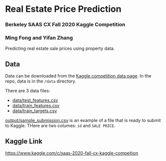 # Real Estate Price Prediction
### Berkeley SAAS CX Fall 2020 Kaggle Competition
### Ming Fong and Yifan Zhang
Predicting real estate sale prices using property data.

## Data
Data can be downloaded from the [Kaggle competition data page](https://www.kaggle.com/c/saas-2020-fall-cx-kaggle-compeition/data).
In the repo, data is in the `/data` directory.

There are 3 data files:
* [data/test_features.csv](data/test_features.csv)
* [data/train_features.csv](data/train_features.csv)
* [data/train_targets.csv](data/train_features.csv)

[output/sample_submission.csv](output/sample_submission.csv) is an example of a file that is ready to submit to Kaggle. THere are two columes: `id` and `SALE PRICE`.

## Kaggle Link
https://www.kaggle.com/c/saas-2020-fall-cx-kaggle-compeition


